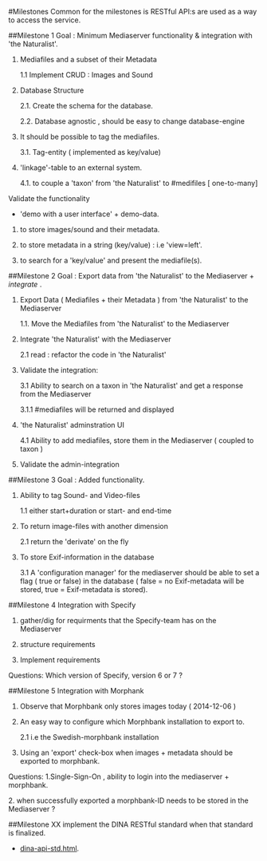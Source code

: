 #Milestones
Common for the milestones is RESTful API:s are used as a way to access the service.

##Milestone 1 
Goal :  Minimum Mediaserver functionality &  integration with 'the Naturalist'.

1. Mediafiles and a subset of their Metadata  <p>
1.1 Implement CRUD :  Images and  Sound <p>
2. Database Structure  <p>
2.1. Create the schema for the database.  <p>
2.2. Database agnostic , should be easy to change database-engine  <p>
3. It should be possible to tag the mediafiles.  <p>
3.1. Tag-entity ( implemented as key/value)  <p>
4. 'linkage'-table to an external system.  <p>
4.1. to couple a 'taxon' from  'the Naturalist' to #medifiles [ one-to-many] <p>

Validate the functionality <p>
- 'demo with a user interface' + demo-data.  <p>
1. to store images/sound and their metadata.  <p>
2. to store metadata in a string (key/value) : i.e 'view=left'.  <p>
3. to search for a 'key/value' and present the mediafile(s).  <p>


##Milestone 2
Goal   : Export data from 'the Naturalist'  to the Mediaserver + *integrate* . <p>

1.  Export Data ( Mediafiles + their Metadata ) from 'the Naturalist'  to the Mediaserver  <p>
1.1.  Move the Mediafiles  from  'the Naturalist'   to the Mediaserver <p>
2.  Integrate  'the Naturalist' with the Mediaserver  <p>
2.1 read : refactor the code in 'the Naturalist' <p>
3. Validate the integration:  <p>
3.1 Ability to search on a taxon in 'the Naturalist' and get a response from the Mediaserver <p>
3.1.1 #mediafiles will be returned and displayed  <p>
4.  'the Naturalist'  adminstration UI  <p>
4.1 Ability to add mediafiles, store them in the Mediaserver ( coupled to taxon ) <p>
5. Validate the admin-integration <p>


##Milestone 3 
Goal : Added functionality.<p>

1. Ability to tag Sound- and Video-files <p>
1.1 either start+duration or start- and end-time <p>
2. To return image-files with another dimension <p>
2.1 return the 'derivate' on the fly <p>
3. To store Exif-information in the database <p>
3.1 A 'configuration manager' for the mediaserver should be able to set a flag ( true or false) in the database ( false = no Exif-metadata will be stored, true = Exif-metadata is stored).

##Milestone 4
Integration  with Specify <p>
1. gather/dig for requirments that the Specify-team has on the Mediaserver <p>
2. structure requirements<p>
3. Implement requirements<p>

Questions:
Which version of Specify, version 6 or 7 ?

##Milestone 5
Integration  with Morphank <p>
1. Observe that Morphbank only stores images today ( 2014-12-06 ) <p>
2. An easy way to configure which Morphbank installation to export to. <p>
2.1 i.e the Swedish-morphbank installation <p>
3. Using an 'export' check-box when images + metadata should be exported to morphbank. <p>

Questions:
1.Single-Sign-On , ability to login into the mediaserver + morphbank. <p>
2. when successfully exported a morphbank-ID needs to be stored in the Mediaserver ?<p>

##Milestone XX
implement the DINA RESTful standard when that standard is finalized.<p>
- [dina-api-std.html](http://dina-collections.github.io/dina-api-std.html "dina-api-std.html").<p>